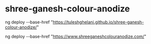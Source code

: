 # shree-ganesh-colour-anodize


ng deploy --base-href "https://tuleshghelani.github.io/shree-ganesh-colour-anodize/"


ng deploy --base-href "https://www.shreeganeshcolouranodize.com/"
